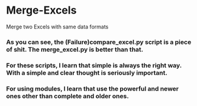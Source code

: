 # Merge-Excels
Merge two Excels with same data formats
### As you can see, the (Failure)compare_excel.py script is a piece of shit. The merge_excel.py is better than that. 
### For these scripts, I learn that simple is always the right way. With a simple and clear thought is seriously important.
### For using modules, I learn that use the powerful and newer ones other than complete and older ones.

